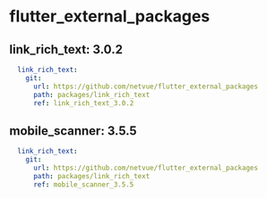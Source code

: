 # flutter_external_packages

## link_rich_text: 3.0.2

```yaml
  link_rich_text:
    git:
      url: https://github.com/netvue/flutter_external_packages
      path: packages/link_rich_text
      ref: link_rich_text_3.0.2
```

## mobile_scanner: 3.5.5

```yaml
  link_rich_text:
    git:
      url: https://github.com/netvue/flutter_external_packages
      path: packages/link_rich_text
      ref: mobile_scanner_3.5.5
```
